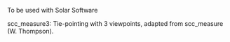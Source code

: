 To be used with Solar Software

scc_measure3: Tie-pointing with 3 viewpoints, adapted from scc_measure (W. Thompson).
